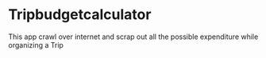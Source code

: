 # Tripbudgetcalculator
This app crawl over internet and scrap out all the possible expenditure while organizing a Trip
